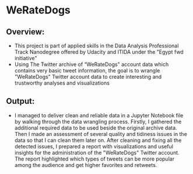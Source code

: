 # WeRateDogs

## Overview:
- This project is part of applied skills in the Data Analysis Professional Track Nanodegree offered by Udacity and ITIDA under the "Egypt fwd initiative"
- Using The Twitter archive of “WeRateDogs" account data which contains very basic tweet information, the goal is to wrangle "WeRateDogs" Twitter account data to create interesting and trustworthy analyses and visualizations

## Output:
- I managed to deliver clean and reliable data in a Jupyter Notebook file by walking through the data wrangling process. Firstly, I gathered the additional required data to be used beside the original archive data. Then I made an assessment of several quality and tidiness issues in the data so that I can clean them later on. After cleaning and fixing all the detected issues, I prepared a report with visualizations and useful insights for the administration of the "WeRateDogs" Twitter account. The report highlighted which types of tweets can be more popular among the audience and get higher favorites and retweets.  
